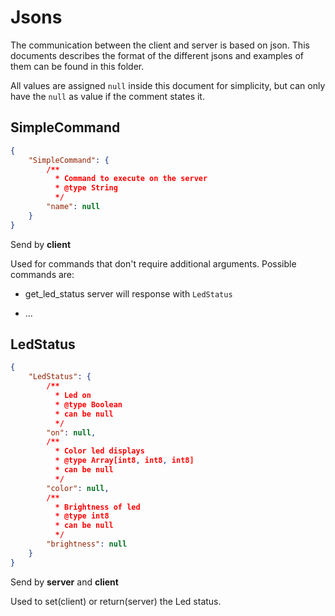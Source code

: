 # Jsons

The communication between the client and server is based on json. This
documents describes the format of the different jsons and examples of them can
be found in this folder.

All values are assigned `null` inside this document for simplicity, but can
only have the `null` as value if the comment states it. 

## SimpleCommand


```json
{
    "SimpleCommand": {
        /** 
          * Command to execute on the server 
          * @type String 
          */
        "name": null
    }
}
```

Send by **client**

Used for commands that don't require additional arguments. Possible commands are:

  + get_led_status
    server will response with `LedStatus`

  + ...

## LedStatus

```json
{
    "LedStatus": {
        /**
          * Led on
          * @type Boolean
          * can be null
          */
        "on": null,
        /**
          * Color led displays
          * @type Array[int8, int8, int8]
          * can be null
          */
        "color": null,
        /**
          * Brightness of led
          * @type int8
          * can be null
          */
        "brightness": null
    }
}
```

Send by **server** and **client**

Used to set(client) or return(server) the Led status.
